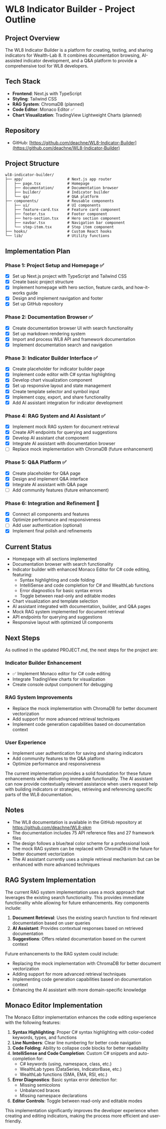 # WL8 Indicator Builder - Project Outline

## Project Overview
The WL8 Indicator Builder is a platform for creating, testing, and sharing indicators for Wealth-Lab 8. It combines documentation browsing, AI-assisted indicator development, and a Q&A platform to provide a comprehensive tool for WL8 developers.

## Tech Stack
- **Frontend**: Next.js with TypeScript
- **Styling**: Tailwind CSS
- **RAG System**: ChromaDB (planned)
- **Code Editor**: Monaco Editor ✅
- **Chart Visualization**: TradingView Lightweight Charts (planned)

## Repository
- GitHub: [https://github.com/deachne/WL8-Indicator-Builder](https://github.com/deachne/WL8-Indicator-Builder)

## Project Structure
```
wl8-indicator-builder/
├── app/                    # Next.js app router
│   ├── page.tsx            # Homepage
│   ├── documentation/      # Documentation browser
│   ├── builder/            # Indicator builder
│   └── qa/                 # Q&A platform
├── components/             # Reusable components
│   ├── ui/                 # UI components
│   ├── feature-card.tsx    # Feature card component
│   ├── footer.tsx          # Footer component
│   ├── hero-section.tsx    # Hero section component
│   ├── navbar.tsx          # Navigation bar component
│   └── step-item.tsx       # Step item component
├── hooks/                  # Custom React hooks
└── lib/                    # Utility functions
```

## Implementation Plan

### Phase 1: Project Setup and Homepage ✅
- [x] Set up Next.js project with TypeScript and Tailwind CSS
- [x] Create basic project structure
- [x] Implement homepage with hero section, feature cards, and how-it-works guide
- [x] Design and implement navigation and footer
- [x] Set up GitHub repository

### Phase 2: Documentation Browser ✅
- [x] Create documentation browser UI with search functionality
- [x] Set up markdown rendering system
- [x] Import and process WL8 API and framework documentation
- [x] Implement documentation search and navigation

### Phase 3: Indicator Builder Interface ✅
- [x] Create placeholder for indicator builder page
- [x] Implement code editor with C# syntax highlighting
- [x] Develop chart visualization component
- [x] Set up responsive layout and state management
- [x] Create template selector and symbol input
- [x] Implement copy, export, and share functionality
- [x] Add AI assistant integration for indicator development

### Phase 4: RAG System and AI Assistant ✅
- [x] Implement mock RAG system for document retrieval
- [x] Create API endpoints for querying and suggestions
- [x] Develop AI assistant chat component
- [x] Integrate AI assistant with documentation browser
- [ ] Replace mock implementation with ChromaDB (future enhancement)

### Phase 5: Q&A Platform ✅
- [x] Create placeholder for Q&A page
- [x] Design and implement Q&A interface
- [x] Integrate AI assistant with Q&A page
- [ ] Add community features (future enhancement)

### Phase 6: Integration and Refinement 🔄
- [x] Connect all components and features
- [x] Optimize performance and responsiveness
- [ ] Add user authentication (optional)
- [x] Implement final polish and refinements

## Current Status
- Homepage with all sections implemented
- Documentation browser with search functionality
- Indicator builder with enhanced Monaco Editor for C# code editing, featuring:
  - Syntax highlighting and code folding
  - IntelliSense and code completion for C# and WealthLab functions
  - Error diagnostics for basic syntax errors
  - Toggle between read-only and editable modes
- Chart visualization and template selection
- AI assistant integrated with documentation, builder, and Q&A pages
- Mock RAG system implemented for document retrieval
- API endpoints for querying and suggestions
- Responsive layout with optimized UI components

## Next Steps
As outlined in the updated PROJECT.md, the next steps for the project are:

### Indicator Builder Enhancement
- ✅ Implement Monaco editor for C# code editing
- Integrate TradingView charts for visualization
- Create console output component for debugging

### RAG System Improvements
- Replace the mock implementation with ChromaDB for better document vectorization
- Add support for more advanced retrieval techniques
- Implement code generation capabilities based on documentation context

### User Experience
- Implement user authentication for saving and sharing indicators
- Add community features to the Q&A platform
- Optimize performance and responsiveness

The current implementation provides a solid foundation for these future enhancements while delivering immediate functionality. The AI assistant can now provide contextually relevant assistance when users request help with building indicators or strategies, retrieving and referencing specific parts of the WL8 documentation.

## Notes
- The WL8 documentation is available in the GitHub repository at https://github.com/deachne/WL8-pkm
- The documentation includes 75 API reference files and 27 framework files
- The design follows a blue/teal color scheme for a professional look
- The mock RAG system can be replaced with ChromaDB in the future for better document vectorization
- The AI assistant currently uses a simple retrieval mechanism but can be enhanced with more advanced techniques

## RAG System Implementation
The current RAG system implementation uses a mock approach that leverages the existing search functionality. This provides immediate functionality while allowing for future enhancements. Key components include:

1. **Document Retrieval**: Uses the existing search function to find relevant documentation based on user queries
2. **AI Assistant**: Provides contextual responses based on retrieved documentation
3. **Suggestions**: Offers related documentation based on the current context

Future enhancements to the RAG system could include:
- Replacing the mock implementation with ChromaDB for better document vectorization
- Adding support for more advanced retrieval techniques
- Implementing code generation capabilities based on documentation context
- Enhancing the AI assistant with more domain-specific knowledge

## Monaco Editor Implementation
The Monaco Editor implementation enhances the code editing experience with the following features:

1. **Syntax Highlighting**: Proper C# syntax highlighting with color-coded keywords, types, and functions
2. **Line Numbers**: Clear line numbering for better code navigation
3. **Code Folding**: Ability to collapse code blocks for better readability
4. **IntelliSense and Code Completion**: Custom C# snippets and auto-completion for:
   - C# keywords (using, namespace, class, etc.)
   - WealthLab types (DataSeries, IndicatorBase, etc.)
   - WealthLab functions (SMA, EMA, RSI, etc.)
5. **Error Diagnostics**: Basic syntax error detection for:
   - Missing semicolons
   - Unbalanced braces
   - Missing namespace declarations
6. **Editor Controls**: Toggle between read-only and editable modes

This implementation significantly improves the developer experience when creating and editing indicators, making the process more efficient and user-friendly.
